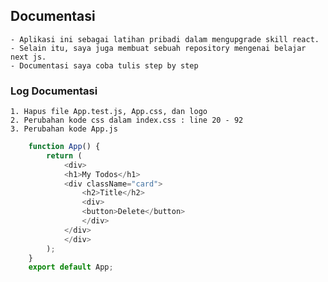 ## Documentasi 
    - Aplikasi ini sebagai latihan pribadi dalam mengupgrade skill react.
    - Selain itu, saya juga membuat sebuah repository mengenai belajar next js. 
    - Documentasi saya coba tulis step by step

### Log Documentasi
    1. Hapus file App.test.js, App.css, dan logo
    2. Perubahan kode css dalam index.css : line 20 - 92
    3. Perubahan kode App.js

```js
    function App() {
        return (
            <div>
            <h1>My Todos</h1>
            <div className="card">
                <h2>Title</h2>
                <div>
                <button>Delete</button>
                </div>
            </div>
            </div>
        );
    }
    export default App;
```